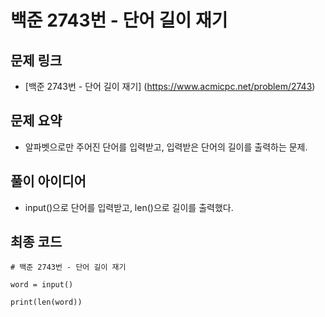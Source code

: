 # 백준 2743번 - 단어 길이 재기

## 문제 링크
- [백준 2743번 - 단어 길이 재기] (https://www.acmicpc.net/problem/2743)

## 문제 요약
- 알파벳으로만 주어진 단어를 입력받고, 입력받은 단어의 길이를 출력하는 문제.

## 풀이 아이디어
- input()으로 단어를 입력받고, len()으로 길이를 출력했다.

## 최종 코드
    # 백준 2743번 - 단어 길이 재기

    word = input()

    print(len(word))
